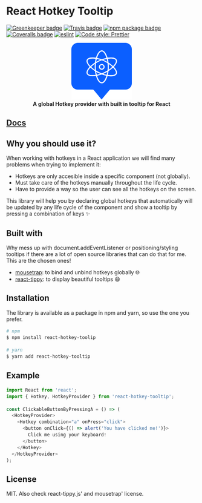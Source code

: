 # React Hotkey Tooltip

[![Greenkeeper badge](https://badges.greenkeeper.io/EmaSuriano/react-hotkey-tooltip.svg)](https://greenkeeper.io/)
[![Travis badge](https://img.shields.io/travis/EmaSuriano/react-hotkey-tooltip.svg)](https://travis-ci.org/EmaSuriano/react-hotkey-tooltip)
[![npm package badge](https://img.shields.io/npm/v/react-hotkey-tooltip.svg)](https://www.npmjs.com/package/react-hotkey-tooltip)
[![Coveralls badge](https://img.shields.io/coveralls/github/EmaSuriano/react-hotkey-tooltip.svg)](https://coveralls.io/github/EmaSuriano/react-hotkey-tooltip)
[![eslint](https://img.shields.io/badge/eslint-enabled-green.svg)](https://eslint.org/)
[![Code style: Prettier](https://img.shields.io/badge/Code_style-Prettier-e31f2e.svg)](https://github.com/prettier/prettier)

<div align="center">
  <a href="https://react-hotkey-tooltip.netlify.com/#/">
    <img alt="react-hotkey-tooltip logo" src="./doc/media/logo.png" height="150px" />
  </a>
</div>

<div align="center">
  <strong>A global Hotkey provider with built in tooltip for React</strong>
</div>

## [Docs](https://react-hotkey-tooltip.netlify.com/)

## Why you should use it?

When working with hotkeys in a React application we will find many problems when trying to implement it:

- Hotkeys are only accesible inside a specific component (not globally).
- Must take care of the hotkeys manually throughout the life cycle.
- Have to provide a way so the user can see all the hotkeys on the screen.

This library will help you by declaring global hotkeys that automatically will be updated by any life cycle of the component and show a tooltip by pressing a combination of keys ✨

## Built with

Why mess up with document.addEventListener or positioning/styling tooltips if there are a lot of open source libraries that can do that for me. This are the chosen ones!

- [mousetrap](https://github.com/ccampbell/mousetrap): to bind and unbind hotkeys globally 🌐
- [react-tippy](https://github.com/tvkhoa/react-tippy): to display beautiful tooltips 😄

## Installation

The library is available as a package in npm and yarn, so use the one you prefer.

```bash
# npm
$ npm install react-hotkey-toolip

# yarn
$ yarn add react-hotkey-tooltip
```

## Example

```javascript
import React from 'react';
import { Hotkey, HotkeyProvider } from 'react-hotkey-tooltip';

const ClickableButtonByPressingA = () => (
  <HotkeyProvider>
    <Hotkey combination="a" onPress="click">
      <button onClick={() => alert('You have clicked me!')}>
        Click me using your keyboard!
      </button>
    </Hotkey>
  </HotkeyProvider>
);
```

## License

MIT. Also check react-tippy.js' and mousetrap' license.
